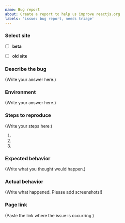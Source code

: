 ```yaml
---
name: Bug report
about: Create a report to help us improve reactjs.org
labels: 'issue: bug report, needs triage'
---
```


<!-- Please place an x (no spaces!) in all [ ] that apply -->

### Select site
- [ ] **beta**
- [ ] **old site**


    <!-- Please note that your issue will be fixed much faster if you spend about
    half an hour preparing it, including the exact reproduction steps and a demo.

    If you're in a hurry or don't feel confident, it's fine to report bugs with
    less details, but this makes it less likely they'll get fixed soon.

    In either case, please use this template and fill in as many fields below as you can. -->


### Describe the bug

(Write your answer here.)

### Environment

<!--

  To help identify if a problem is specific to a platform or browser, information about your environment is required.
  This enables the maintainers quickly reproduce the issue and give feedback.

-->

(Write your answer here.)


### Steps to reproduce

<!--
  How would you describe your issue to someone who doesn’t know?
  Try to write a sequence of steps that anybody can repeat to see the issue.
-->

(Write your steps here:)

1.
2.
3.

### Expected behavior

<!--
  How did you expect it to behave?
  It’s fine if you’re not sure your understanding is correct.
  Just write down what you thought would happen.
-->

(Write what you thought would happen.)

### Actual behavior

<!--
  Did something go wrong?
  Is something broken, or not behaving as you expected?
  Please attach screenshots or screen recordings if possible! They are extremely helpful for diagnosing issues.
-->

(Write what happened. Please add screenshots!)

### Page link

<!--
  If you can, please share the link of the page in which the issue is occurring.
-->

(Paste the link where the issue is occurring.)

<!--
  What happens if you skip this step?

  We will try to help you, but in many cases it is impossible because crucial
  information is missing. In that case we'll tag an issue as having a low priority,
  and eventually close it if there is no clear direction.

  Thanks for helping us help you!
-->